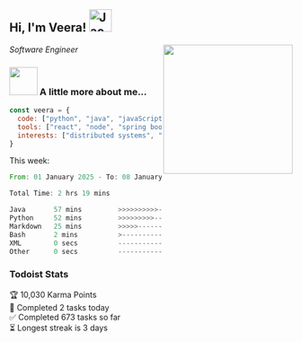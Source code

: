 <h2> Hi, I'm Veera! <img src="https://raw.githubusercontent.com/Tarikul-Islam-Anik/Animated-Fluent-Emojis/master/Emojis/Activities/Jack-O-Lantern.png" alt="Jack-O-Lantern" width="40" height="40" /></h2>
<img align='right' src="https://user-images.githubusercontent.com/74038190/213911110-aedbef38-a29f-4b6b-a65c-11608b4f75a5.gif" width="230">
<p><em>Software Engineer</em></p>


### <img src="https://user-images.githubusercontent.com/74038190/216656963-09118229-8a9e-4af0-910c-c37f35f2e210.gif" width="50"> A little more about me...  

```javascript
const veera = {
  code: ["python", "java", "javaScript", "typeScript", "c++"],
  tools: ["react", "node", "spring boot", "docker", "next.JS", "aws"],
  interests: ["distributed systems", "enterprise software", "parallel computing", "cloud computing", "machine learning", "AI"]
}
```
This week:
<!--START_SECTION:waka-->

```rust
From: 01 January 2025 - To: 08 January 2025

Total Time: 2 hrs 19 mins

Java       57 mins         >>>>>>>>>>---------------   41.32 %
Python     52 mins         >>>>>>>>>----------------   37.63 %
Markdown   25 mins         >>>>>--------------------   18.46 %
Bash       2 mins          >------------------------   02.01 %
XML        0 secs          -------------------------   00.33 %
Other      0 secs          -------------------------   00.24 %
```

<!--END_SECTION:waka-->


### Todoist Stats

<!-- TODO-IST:START -->
🏆  10,030 Karma Points           
🌸  Completed 2 tasks today           
✅  Completed 673 tasks so far           
⏳  Longest streak is 3 days
<!-- TODO-IST:END -->
<!--
Profile views:
[![](https://visitcount.itsvg.in/api?id=veeravivekt&label=Profile%20Views&color=1&icon=2&pretty=false)](https://visitcount.itsvg.in)
-->
